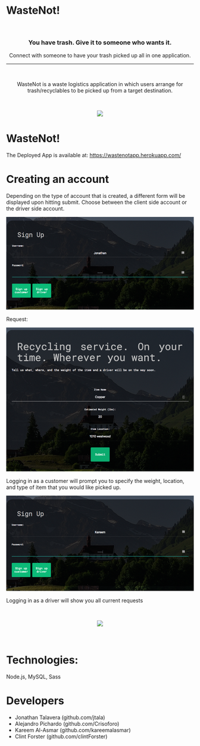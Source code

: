 # WasteNot!

&nbsp;
<p align="center">
  <a href="https://ghost.org">
    <!-- <img src="https://user-images.githubusercontent.com/120485/43974508-b64b2fe8-9cd2-11e8-8e58-707254b8817c.png" width="200px" alt="Ghost" /> -->
  </a>
</p>
<h3 align="center">You have trash. Give it to someone who wants it.</h3>
<p align="center">Connect with someone to have your trash picked up all in one application.</p>
<hr />


&nbsp;
<p align="center">
WasteNot is a waste logistics application in which users arrange for trash/recyclables to be picked up from a target destination.
</p>

<br>
<p align="center"><img src="/public/assets/img/README_1.gif"/></p>

# WasteNot!

The Deployed App is available at: https://wastenotapp.herokuapp.com/
&nbsp;

# Creating an account

Depending on the type of account that is created, a different form will be displayed upon hitting submit.
Choose between the client side account or the driver side account.

<p align="center"><img src="/public/assets/img/customer_login.png"/></p>

Request:

<p align="center"><img src="/public/assets/img/customer_login_request.png"/></p>


Logging in as a customer will prompt you to specify the weight, location, and type of item that you would like picked up.

<p align="center"><img src="/public/assets/img/driver_login.png"/></p>

Logging in as a driver will show you all current requests


&nbsp;

<p align="center"><img src="/public/assets/img/driver_login_requests.png"/></p>

&nbsp;



# Technologies:

Node.js, MySQL, Sass



# Developers

* Jonathan Talavera (github.com/jtala)
* Alejandro Pichardo (github.com/Crisoforo)
* Kareem Al-Asmar (github.com/kareemalasmar)
* Clint Forster (github.com/clintForster)






&nbsp;

